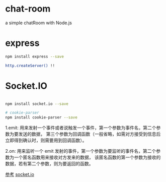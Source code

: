# chat-room
a simple chatRoom with Node.js

# express
```bash
npm install express --save

http.createServer() !!
```

# Socket.IO
```bash

npm install socket.io --save

# cookie-parser
npm install cookie-parser --save

```
1.emit: 用来发射一个事件或者说触发一个事件，第一个参数为事件名，第二个参数为要发送的数据，
第三个参数为回调函数（一般省略，如需对方接受到信息后立即得到确认时，则需要用到回调函数）。

2.on: 用来监听一个 emit 发射的事件，第一个参数为要监听的事件名，第二个参数为一个匿名函数用来接收对方发来的数据，
该匿名函数的第一个参数为接收的数据，若有第二个参数，则为要返回的函数。

[参考](https://github.com/thesadboy/ChatRoom)
[socket.io](https://socket.io/)
